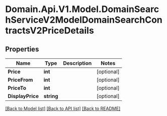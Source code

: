# Domain.Api.V1.Model.DomainSearchServiceV2ModelDomainSearchContractsV2PriceDetails
## Properties

Name | Type | Description | Notes
------------ | ------------- | ------------- | -------------
**Price** | **int** |  | [optional] 
**PriceFrom** | **int** |  | [optional] 
**PriceTo** | **int** |  | [optional] 
**DisplayPrice** | **string** |  | [optional] 

[[Back to Model list]](../README.md#documentation-for-models) [[Back to API list]](../README.md#documentation-for-api-endpoints) [[Back to README]](../README.md)

